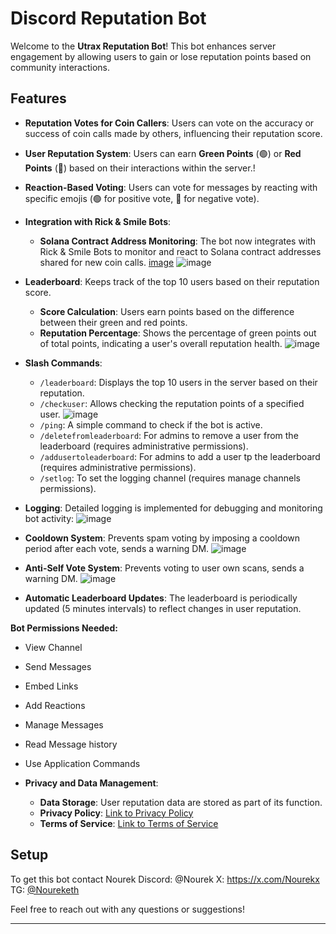 # Discord Reputation Bot

Welcome to the **Utrax Reputation Bot**! This bot enhances server engagement by allowing users to gain or lose reputation points based on community interactions.

## Features
  - **Reputation Votes for Coin Callers**: Users can vote on the accuracy or success of coin calls made by others, influencing their reputation score.

- **User Reputation System**: Users can earn **Green Points** (🟢) or **Red Points** (🔴) based on their interactions within the server.!
  
- **Reaction-Based Voting**: Users can vote for messages by reacting with specific emojis (🟢 for positive vote, 🔴 for negative vote).

- **Integration with Rick & Smile Bots**:
  - **Solana Contract Address Monitoring**: The bot now integrates with Rick & Smile Bots to monitor and react to Solana contract addresses shared for new coin calls.
[image](https://github.com/user-attachments/assets/717c7968-ff8a-49a6-95bc-2fee845d10a0)
![image](https://github.com/user-attachments/assets/dbbb0e54-1691-4f55-b291-ff4117478d2e)

- **Leaderboard**: Keeps track of the top 10 users based on their reputation score. 
  - **Score Calculation**: Users earn points based on the difference between their green and red points.
  - **Reputation Percentage**: Shows the percentage of green points out of total points, indicating a user's overall reputation health.
![image](https://github.com/user-attachments/assets/9d1259d8-b69d-4605-9a1a-ff2ef2bcc665)

- **Slash Commands**:
  - `/leaderboard`: Displays the top 10 users in the server based on their reputation.
  - `/checkuser`: Allows checking the reputation points of a specified user. ![image](https://github.com/user-attachments/assets/67fe4b4a-c862-4481-b772-9c1391ca0f6f)
  - `/ping`: A simple command to check if the bot is active.
  - `/deletefromleaderboard`: For admins to remove a user from the leaderboard (requires administrative permissions).
  - `/addusertoleaderboard`: For admins to add a user tp the leaderboard (requires administrative permissions).
  - `/setlog`: To set the logging channel (requires manage channels permissions).


 
- **Logging**: Detailed logging is implemented for debugging and monitoring bot activity:
 ![image](https://github.com/user-attachments/assets/9d65cb1c-0dde-4835-93dc-f3a7287f3b51)

- **Cooldown System**: Prevents spam voting by imposing a cooldown period after each vote, sends a warning DM.
![image](https://github.com/user-attachments/assets/1ee5073a-1d0d-4a43-982a-d58dcbdbee3a)

- **Anti-Self Vote System**: Prevents voting to user own scans, sends a warning DM.
![image](https://github.com/user-attachments/assets/a669d3e4-ac5e-4c0b-8ce4-40bf86287280)

- **Automatic Leaderboard Updates**: The leaderboard is periodically updated (5 minutes intervals) to reflect changes in user reputation.

**Bot Permissions Needed:** 
 - View Channel
 - Send Messages
 - Embed Links
 - Add Reactions
 - Manage Messages
 - Read Message history
 - Use Application Commands



- **Privacy and Data Management**:
  - **Data Storage**: User reputation data are stored as part of its function.
  - **Privacy Policy**: [Link to Privacy Policy](https://github.com/UtraxHQ/UtraxRepBot/blob/main/PRIVACY_POLICY.md)
  - **Terms of Service**: [Link to Terms of Service](https://github.com/UtraxHQ/UtraxRepBot/blob/main/TERMS_OF_SERVICE.md)

## Setup
To get this bot contact Nourek
Discord: @Nourek
X: https://x.com/Nourekx 
TG: [@Noureketh](https://t.me/noureketh)


Feel free to reach out with any questions or suggestions!

---
